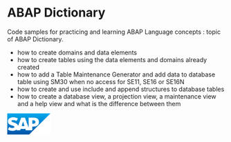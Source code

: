 # ABAP Dictionary
Code samples for practicing and learning ABAP Language concepts : topic of ABAP Dictionary. 
* how to create domains and data elements
* how to create tables using the data elements and domains already created
* how to add a Table Maintenance Generator and add data to database table using SM30 when no access for SE11, SE16 or SE16N
* how to create and use include and append structures to database tables
* how to create a database view, a projection view, a maintenance view and a help view and what is the difference between them

<img src="sap_logo.png" alt="SAP Logo" width="100">
